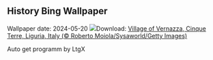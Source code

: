 ## History Bing Wallpaper
Wallpaper date: 2024-05-20
![](https://www.bing.com/th?id=OHR.VernazzaItaly_EN-US2643430613_UHD.jpg&w=1000)Download: [Village of Vernazza, Cinque Terre, Liguria, Italy (© Roberto Moiola/Sysaworld/Getty Images)](https://www.bing.com/th?id=OHR.VernazzaItaly_EN-US2643430613_UHD.jpg)

Auto get programm by LtgX
